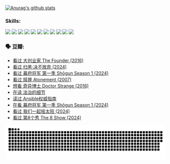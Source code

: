 
[![Anurag's github stats](https://github-readme-stats.vercel.app/api?username=w940853815)](https://github.com/anuraghazra/github-readme-stats)

### Skills:

<code><img height="32" src="https://cdn.jsdelivr.net/npm/simple-icons@v5/icons/python.svg"></code>
<code><img height="32" src="https://cdn.jsdelivr.net/npm/simple-icons@v5/icons/javascript.svg"></code>
<code><img height="32" src="https://cdn.jsdelivr.net/npm/simple-icons@v5/icons/django.svg"></code>
<code><img height="32" src="https://cdn.jsdelivr.net/npm/simple-icons@v5/icons/flask.svg"></code>
<code><img height="32" src="https://cdn.jsdelivr.net/npm/simple-icons@v5/icons/vuetify.svg"></code>
<code><img height="32" src="https://cdn.jsdelivr.net/npm/simple-icons@v5/icons/git.svg"></code>
<code><img height="32" src="https://cdn.jsdelivr.net/npm/simple-icons@v5/icons/docker.svg"></code>
<code><img height="32" src="https://cdn.jsdelivr.net/npm/simple-icons@v5/icons/postgresql.svg"></code>
<code><img height="32" src="https://cdn.jsdelivr.net/npm/simple-icons@v5/icons/elasticsearch.svg"></code>
<code><img height="32" src="https://cdn.jsdelivr.net/npm/simple-icons@v5/icons/macos.svg"></code>
<code><img height="32" src="https://cdn.jsdelivr.net/npm/simple-icons@v5/icons/linux.svg"></code>

### 🗣 豆瓣:

<!-- DOUBAN-ACTIVITIES:START -->
- [看过 大创业家 The Founder‎ (2016)](https://www.douban.com/people/136069238/status/4649667693/?_i=20314621)
- [看过 扫黑·决不放弃‎ (2024)](https://www.douban.com/people/136069238/status/4648051460/?_i=20314621)
- [看过 幕府将军 第一季 Shōgun Season 1‎ (2024)](https://www.douban.com/people/136069238/status/4642727883/?_i=20314621)
- [看过 赎罪 Atonement‎ (2007)](https://www.douban.com/people/136069238/status/4640061894/?_i=20314621)
- [想看 奇异博士 Doctor Strange‎ (2016)](https://www.douban.com/people/136069238/status/4640051761/?_i=20314621)
- [在读 法治的细节](https://www.douban.com/people/136069238/status/4633090780/?_i=20314621)
- [读过 Ansible权威指南](https://www.douban.com/people/136069238/status/4633090154/?_i=20314621)
- [在看 幕府将军 第一季 Shōgun Season 1‎ (2024)](https://www.douban.com/people/136069238/status/4628143207/?_i=20314621)
- [看过 我们一起摇太阳‎ (2024)](https://www.douban.com/people/136069238/status/4627425663/?_i=20314621)
- [看过 第8个秀 The 8 Show‎ (2024)](https://www.douban.com/people/136069238/status/4622960077/?_i=20314621)
<!-- DOUBAN-ACTIVITIES:END -->


![Snake animation](https://raw.githubusercontent.com/w940853815/w940853815/output/github-contribution-grid-snake.svg)

<!--
**w940853815/w940853815** is a ✨ _special_ ✨ repository because its `README.md` (this file) appears on your GitHub profile.

Here are some ideas to get you started:

- 🔭 I’m currently working on ...
- 🌱 I’m currently learning ...
- 👯 I’m looking to collaborate on ...
- 🤔 I’m looking for help with ...
- 💬 Ask me about ...
- 📫 How to reach me: ...
- 😄 Pronouns: ...
- ⚡ Fun fact: ...
-->
